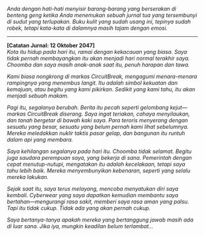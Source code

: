 _Anda dengan hati-hati menyisir barang-barang yang berserakan di benteng geng ketika Anda menemukan sebuah jurnal tua yang tersembunyi di sudut yang terlupakan. Buku kulit yang sudah usang ini, tepinya sudah robek, tetapi kata-kata di dalamnya masih tajam dengan emosi._

---

**[Catatan Jurnal: 12 Oktober 2047]**  
_Kota itu hidup pada hari itu, ramai dengan kekacauan yang biasa. Saya tidak pernah membayangkan itu akan menjadi hari normal terakhir saya. Choomba dan saya masih anak-anak saat itu, penuh harapan dan tawa._

_Kami biasa nongkrong di markas CircuitBreak, mengagumi menara-menara rampingnya yang menembus langit. Itu adalah simbol kekuatan dan kemajuan, atau begitu yang kami pikirkan. Sedikit yang kami tahu, itu akan menjadi sebuah makam._

_Pagi itu, segalanya berubah. Berita itu pecah seperti gelombang kejut—markas CircuitBreak diserang. Saya ingat teriakan, cahaya menyilaukan, dan tanah bergetar di bawah kaki saya. Para teroris menyerang dengan sesuatu yang besar, sesuatu yang belum pernah kami lihat sebelumnya. Mereka meledakkan nuklir taktis pasar gelap, dan bangunan itu runtuh dalam api yang membara._

_Saya kehilangan segalanya pada hari itu. Choomba tidak selamat. Begitu juga saudara perempuan saya, yang bekerja di sana. Pemerintah dengan cepat menutup-nutupi, mengatakan itu adalah kecelakaan, tetapi saya tahu lebih baik. Mereka menyembunyikan kebenaran, seperti yang selalu mereka lakukan._

_Sejak saat itu, saya terus melayang, mencoba menyatukan diri saya kembali. Cyberwear yang saya dapatkan kemudian membantu saya bertahan—mengurangi rasa sakit, memberi saya rasa aman yang palsu. Tapi itu tidak cukup. Tidak ada yang akan pernah cukup._

_Saya bertanya-tanya apakah mereka yang bertanggung jawab masih ada di luar sana. Jika iya, mungkin keadilan belum terlambat…_
